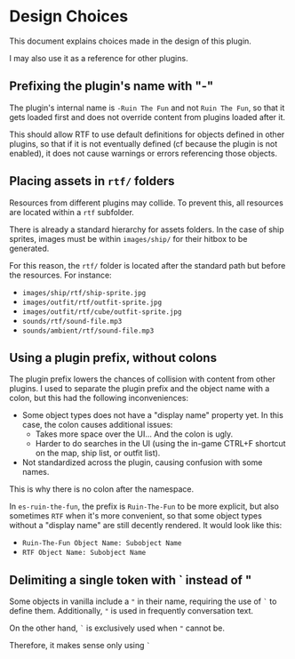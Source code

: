 Design Choices
==============

This document explains choices made in the design of this plugin.

I may also use it as a reference for other plugins.



## Prefixing the plugin's name with "-"

The plugin's internal name is `-Ruin The Fun` and not `Ruin The Fun`,
so that it gets loaded first and does not override content from plugins
loaded after it.

This should allow RTF to use default definitions for objects defined in other plugins,
so that if it is not eventually defined (cf because the plugin is not enabled),
it does not cause warnings or errors referencing those objects.



## Placing assets in `rtf/` folders

Resources from different plugins may collide.
To prevent this, all resources are located within a `rtf` subfolder.

There is already a standard hierarchy for assets folders.
In the case of ship sprites, images must be within `images/ship/` for their hitbox to be generated.

For this reason, the `rtf/` folder is located after the standard path but before the resources.
For instance:
- `images/ship/rtf/ship-sprite.jpg`
- `images/outfit/rtf/outfit-sprite.jpg`
- `images/outfit/rtf/cube/outfit-sprite.jpg`
- `sounds/rtf/sound-file.mp3`
- `sounds/ambient/rtf/sound-file.mp3`



## Using a plugin prefix, without colons

The plugin prefix lowers the chances of collision with content from other plugins.
I used to separate the plugin prefix and the object name with a colon, but this had the following inconveniences:
- Some object types does not have a "display name" property yet. In this case, the colon causes additional issues:
  - Takes more space over the UI... And the colon is ugly.
  - Harder to do searches in the UI (using the in-game CTRL+F shortcut on the map, ship list, or outfit list).
- Not standardized across the plugin, causing confusion with some names.

This is why there is no colon after the namespace.

In `es-ruin-the-fun`, the prefix is `Ruin-The-Fun` to be more explicit, but also sometimes `RTF` when it's more convenient, so that some object types without a "display name" are still decently rendered. It would look like this:
- `Ruin-The-Fun Object Name: Subobject Name`
- `RTF Object Name: Subobject Name`



## Delimiting a single token with ` instead of "

Some objects in vanilla include a `"` in their name, requiring the use of `` ` `` to define them.
Additionally, `"` is used in frequently conversation text.

On the other hand, `` ` `` is exclusively used when `"` cannot be.

Therefore, it makes sense only using `` ` ``
